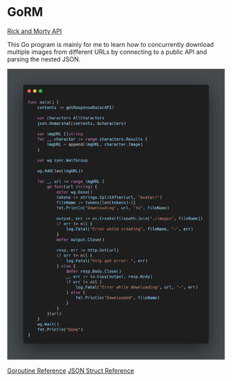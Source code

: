 # GoRM

[Rick and Morty API](https://rickandmortyapi.com/)

This Go program is mainly for me to learn how to concurrently download multiple images from different URLs by connecting to a public API and parsing the nested JSON.

![Code](carbon.png)

[Goroutine Reference](https://gist.github.com/nevermosby/b54d473ea9153bb75eebd14d8d816544)
[JSON Struct Reference](https://github.com/pitakill/rickandmortyapigowrapper/blob/master/character_structs.go)
